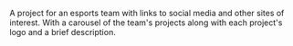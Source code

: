 A project for an esports team with links to social media and other sites of interest. With a carousel of the team's projects along with each project's logo and a brief description.
